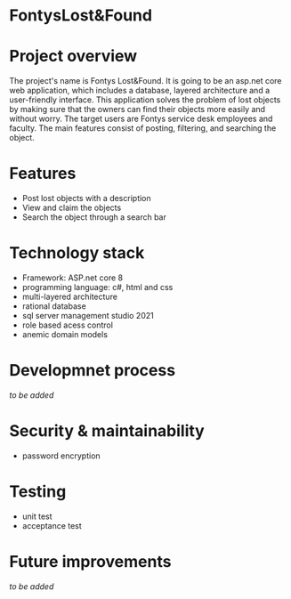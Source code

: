# FontysLost&Found
# Project overview
The project's name is Fontys Lost&Found. It is going to be an asp.net core web application, which includes a database, layered architecture and a user-friendly interface. This application solves the problem of lost objects by making sure that the owners can find their objects more easily and without worry. The target users are Fontys service desk employees and faculty. The main features consist of posting, filtering, and searching the object.
# Features
- Post lost objects with a description
- View and claim the objects
- Search the object through a search bar
# Technology stack
- Framework: ASP.net core 8
- programming language: c#, html and css
- multi-layered architecture 
- rational database
- sql server management studio 2021
- role based acess control
- anemic domain models
# Developmnet process
*to be added*
# Security & maintainability
- password encryption
# Testing
- unit test
- acceptance test
# Future improvements
*to be added*



